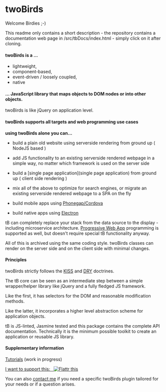# twoBirds

Welcome Birdies ;-)

This readme only contains a short description - the repository contains a documentation web page in /src/tbDocs/index.html - simply click on it after cloning.

#### twoBirds is a ...

- lightweight, 
- component-based, 
- event-driven / loosely coupled, 
- native

#### ... JavaScript library that maps objects to DOM nodes or into other objects.

twoBirds is like jQuery on application level.

#### twoBirds supports all targets and web programming use cases

**using twoBirds alone you can...**

- build a plain old website using serverside rendering from ground up ( NodeJS based )

- add JS functionality to an existing serverside rendered webpage in a simple way, no matter which framework is used on the server side

- build a [single page application](single page application) from ground up ( client side rendering )

- mix all of the above to optimize for search engines, or migrate an existing serverside rendered webpage to a SPA on the fly

- build mobile apps using [Phonegap/Cordova](https://en.wikipedia.org/wiki/Apache_Cordova)

- build native apps using [Electron](https://en.wikipedia.org/wiki/Electron_(software_framework))

tB can completely replace your stack from the data source to the display - including microservice architecture. [Progressive Web App](https://en.wikipedia.org/wiki/Progressive_Web_Apps) programming is supported as well, but doesn't require special tB functionality anyway.

All of this is archived using the same coding style. twoBirds classes can render on the server side and on the client side with minimal changes.

#### Principles

twoBirds strictly follows the [KISS](http://principles-wiki.net/principles:keep_it_simple_stupid) and [DRY](http://principles-wiki.net/principles:don_t_repeat_yourself) doctrines.

The tB core can be seen as an intermediate step between a simple wrapper/helper library like jQuery and a fully fledged JS framework. 

Like the first, it has selectors for the DOM and reasonable modification methods. 

Like the latter, it incorporates a higher level abstraction scheme for application objects.

tB is JS-linted, Jasmine tested and this package contains the complete API documentation. Technically it is the minimum possible toolkit to create an application or reusable JS library.

#### Supplementary information

[Tutorials](https://gitlab.com/twoBirds/twobirds-core/wikis/twoBirds-Tutorials) (work in progress)

[I want to support this:&nbsp;&nbsp;&nbsp;![Flattr this](//button.flattr.com/flattr-badge-large.png)](https://flattr.com/submit/auto?fid=royvyd&url=https%3A%2F%2Fgitlab.com%2FtwoBirds%2Ftwobirds-core) 

You can also [contact me](mailTo:fthuerigen@googlemail.com?subject=regarding%20twoBirds%20...") if you need a specific twoBirds plugin tailored for your needs or if a question arises.

